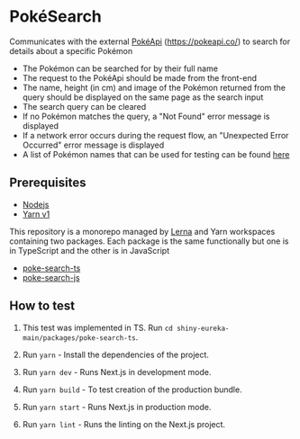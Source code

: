 # PokéSearch

Communicates with the external [PokéApi](https://pokeapi.co/) (https://pokeapi.co/) to search for details about a specific Pokémon

- The Pokémon can be searched for by their full name
- The request to the PokéApi should be made from the front-end
- The name, height (in cm) and image of the Pokémon returned from the query should be displayed on the same page as the search input
- The search query can be cleared
- If no Pokémon matches the query, a "Not Found" error message is displayed
- If a network error occurs during the request flow, an "Unexpected Error Occurred" error message is displayed
- A list of Pokémon names that can be used for testing can be found [here](https://bulbapedia.bulbagarden.net/wiki/List_of_Pok%C3%A9mon_by_name)

## Prerequisites

- [Nodejs](https://nodejs.org/en/)
- [Yarn v1](https://classic.yarnpkg.com/lang/en/)

This repository is a monorepo managed by [Lerna](https://lerna.js.org/) and Yarn workspaces containing two packages. Each package is the same functionally but one is in TypeScript and the other is in JavaScript

- [poke-search-ts](./packages/poke-search-ts/README.md)
- [poke-search-js](./packages/poke-search-js/README.md)

## How to test

1. This test was implemented in TS. Run `cd shiny-eureka-main/packages/poke-search-ts`.

2. Run `yarn` - Install the dependencies of the project.

3. Run `yarn dev` - Runs Next.js in development mode.

4. Run `yarn build` - To test creation of the production bundle.

5. Run `yarn start` - Runs Next.js in production mode.

6. Run `yarn lint` - Runs the linting on the Next.js project.